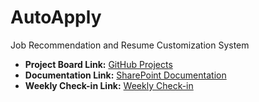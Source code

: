 # AutoApply

Job Recommendation and Resume Customization System

- **Project Board Link:** [GitHub Projects](https://github.com/users/GreenLamb9/projects/5)
- **Documentation Link:** [SharePoint Documentation](https://mylambton.sharepoint.com/:f:/r/sites/CapstoneProject-JobRecommendationandResumeCustomizationSyste/Shared%20Documents/General/Proposal%20Submission?csf=1&web=1&e=l8wkbF)
- **Weekly Check-in Link:** [Weekly Check-in](https://mylambton.sharepoint.com/:f:/r/sites/CapstoneProject-JobRecommendationandResumeCustomizationSyste/Shared%20Documents/General/Weekly%20Checkin?csf=1&web=1&e=r9bczB)
